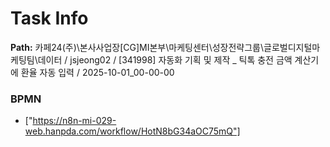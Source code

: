 # Task Info

**Path:** 카페24(주)\본사사업장\[CG]MI본부\마케팅센터\성장전략그룹\글로벌디지털마케팅팀\데이터 / jsjeong02 / [341998] 자동화 기획 및 제작 _ 틱톡 충전 금액 계산기에 환율 자동 입력 / 2025-10-01_00-00-00

### BPMN
- ["https://n8n-mi-029-web.hanpda.com/workflow/HotN8bG34aOC75mQ"]

